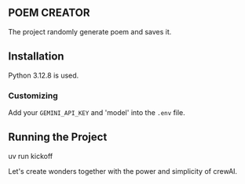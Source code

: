## POEM CREATOR

The project randomly generate poem and saves it. 

## Installation

Python 3.12.8 is used. 

### Customizing

Add your `GEMINI_API_KEY` and 'model' into the `.env` file.


## Running the Project

uv run kickoff

Let's create wonders together with the power and simplicity of crewAI.
